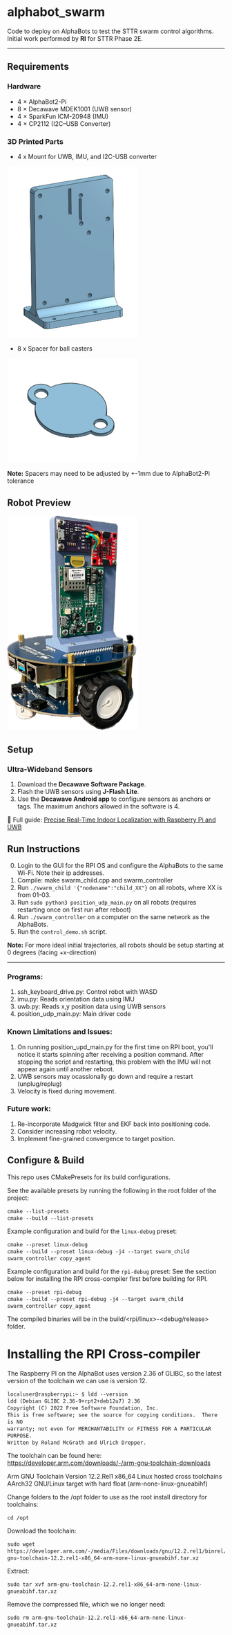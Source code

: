 # alphabot_swarm
Code to deploy on AlphaBots to test the STTR swarm control algorithms.  
Initial work performed by **RI** for STTR Phase 2E.

---

## Requirements

### Hardware
- 4 × AlphaBot2-Pi 
- 8 × Decawave MDEK1001 (UWB sensor)   
- 4 × SparkFun ICM-20948 (IMU)  
- 4 × CP2112 (I2C–USB Converter)

### 3D Printed Parts
- 4 x Mount for UWB, IMU, and I2C-USB converter
<img src="./images/mount.png" alt="AlphaBot Robot" width="300"/> 

- 8 x Spacer for ball casters
<img src="./images/spacer.png" alt="AlphaBot Robot" width="300"/>

**Note:** Spacers may need to be adjusted by +-1mm due to AlphaBot2-Pi tolerance 

## Robot Preview
<img src="./images/robot.png" alt="AlphaBot Robot" width="300"/>

## Setup

### Ultra-Wideband Sensors
1. Download the **Decawave Software Package**.  
2. Flash the UWB sensors using **J-Flash Lite**.  
3. Use the **Decawave Android app** to configure sensors as anchors or tags. The maximum anchors allowed in the software is 4.

📖 Full guide: [Precise Real-Time Indoor Localization with Raspberry Pi and UWB](https://medium.com/@newforestberlin/precise-realtime-indoor-localization-with-raspberry-pi-and-ultra-wideband-technology-decawave-191e4e2daa8c) 

## Run Instructions
0. Login to the GUI for the RPI OS and configure the AlphaBots to the same Wi-Fi. Note their ip addresses.
1. Compile: make swarm_child.cpp and swarm_controller
2. Run `./swarm_child '{"nodename":"child_XX"}` on all robots, where XX is from 01-03.
3. Run `sudo python3 position_udp_main.py` on all robots (requires restarting once on first run after reboot)
4. Run `./swarm_controller` on a computer on the same network as the AlphaBots.
5. Run the `control_demo.sh` script.

**Note:** For more ideal initial trajectories, all robots should be setup starting at 0 degrees (facing +x-direction) 

---

### Programs:
1. ssh_keyboard_drive.py: Control robot with WASD
2. imu.py: Reads orientation data using IMU 
3. uwb.py: Reads x,y position data using UWB sensors
4. position_udp_main.py: Main driver code

### Known Limitations and Issues:
1. On running position_upd_main.py for the first time on RPI boot, you'll notice it starts spinning after receiving a position command. After stopping the script and restarting, this problem with the IMU will not appear again until another reboot.
2. UWB sensors may ocassionally go down and require a restart (unplug/replug)
3. Velocity is fixed during movement.

### Future work:
1. Re-incorporate Madgwick filter and EKF back into positioning code.
2. Consider increasing robot velocity.
3. Implement fine-grained convergence to target position.


## Configure & Build
This repo uses CMakePresets for its build configurations.

See the available presets by running the following in the root folder of the project:
```
cmake --list-presets
cmake --build --list-presets
```
Example configuration and build for the `linux-debug` preset:
```
cmake --preset linux-debug
cmake --build --preset linux-debug -j4 --target swarm_child swarm_controller copy_agent
```
Example configuration and build for the `rpi-debug` preset:
See the section below for installing the RPI cross-compiler first before building for RPI.
```
cmake --preset rpi-debug
cmake --build --preset rpi-debug -j4 --target swarm_child swarm_controller copy_agent
```
The compiled binaries will be in the build/<rpi/linux>-<debug/release> folder.

# Installing the RPI Cross-compiler
The Raspberry PI on the AlphaBot uses version 2.36 of GLIBC, so the latest version of the toolchain we can use is version 12.
```
localuser@raspberrypi:~ $ ldd --version
ldd (Debian GLIBC 2.36-9+rpt2+deb12u7) 2.36
Copyright (C) 2022 Free Software Foundation, Inc.
This is free software; see the source for copying conditions.  There is NO
warranty; not even for MERCHANTABILITY or FITNESS FOR A PARTICULAR PURPOSE.
Written by Roland McGrath and Ulrich Drepper.
```

The toolchain can be found here: https://developer.arm.com/downloads/-/arm-gnu-toolchain-downloads

Arm GNU Toolchain
Version 12.2.Rel1
x86_64 Linux hosted cross toolchains
AArch32 GNU/Linux target with hard float (arm-none-linux-gnueabihf)

Change folders to the /opt folder to use as the root install directory for toolchains:
```
cd /opt
```
Download the toolchain:
```
sudo wget https://developer.arm.com/-/media/Files/downloads/gnu/12.2.rel1/binrel/arm-gnu-toolchain-12.2.rel1-x86_64-arm-none-linux-gnueabihf.tar.xz
```
Extract:
```
sudo tar xvf arm-gnu-toolchain-12.2.rel1-x86_64-arm-none-linux-gnueabihf.tar.xz
```
Remove the compressed file, which we no longer need:
```
sudo rm arm-gnu-toolchain-12.2.rel1-x86_64-arm-none-linux-gnueabihf.tar.xz
```

